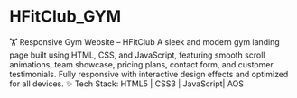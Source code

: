 # HFitClub_GYM
🏋️ Responsive Gym Website – HFitClub A sleek and modern gym landing page built using HTML, CSS, and JavaScript, featuring smooth scroll animations, team showcase, pricing plans, contact form, and customer testimonials. Fully responsive with interactive design effects and optimized for all devices.  ✨ Tech Stack: HTML5 | CSS3 | JavaScript| AOS 
